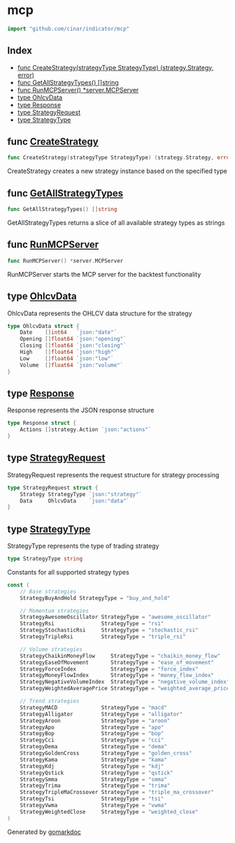 <!-- Code generated by gomarkdoc. DO NOT EDIT -->

# mcp

```go
import "github.com/cinar/indicator/mcp"
```

## Index

- [func CreateStrategy\(strategyType StrategyType\) \(strategy.Strategy, error\)](<#CreateStrategy>)
- [func GetAllStrategyTypes\(\) \[\]string](<#GetAllStrategyTypes>)
- [func RunMCPServer\(\) \*server.MCPServer](<#RunMCPServer>)
- [type OhlcvData](<#OhlcvData>)
- [type Response](<#Response>)
- [type StrategyRequest](<#StrategyRequest>)
- [type StrategyType](<#StrategyType>)


<a name="CreateStrategy"></a>
## func [CreateStrategy](<https://github.com/cinar/indicator/blob/master/mcp/strategy_factory.go#L55>)

```go
func CreateStrategy(strategyType StrategyType) (strategy.Strategy, error)
```

CreateStrategy creates a new strategy instance based on the specified type

<a name="GetAllStrategyTypes"></a>
## func [GetAllStrategyTypes](<https://github.com/cinar/indicator/blob/master/mcp/mcp_server.go#L115>)

```go
func GetAllStrategyTypes() []string
```

GetAllStrategyTypes returns a slice of all available strategy types as strings

<a name="RunMCPServer"></a>
## func [RunMCPServer](<https://github.com/cinar/indicator/blob/master/mcp/mcp_server.go#L14>)

```go
func RunMCPServer() *server.MCPServer
```

RunMCPServer starts the MCP server for the backtest functionality

<a name="OhlcvData"></a>
## type [OhlcvData](<https://github.com/cinar/indicator/blob/master/mcp/strategy.go#L20-L27>)

OhlcvData represents the OHLCV data structure for the strategy

```go
type OhlcvData struct {
    Date    []int64   `json:"date"`
    Opening []float64 `json:"opening"`
    Closing []float64 `json:"closing"`
    High    []float64 `json:"high"`
    Low     []float64 `json:"low"`
    Volume  []float64 `json:"volume"`
}
```

<a name="Response"></a>
## type [Response](<https://github.com/cinar/indicator/blob/master/mcp/strategy.go#L30-L32>)

Response represents the JSON response structure

```go
type Response struct {
    Actions []strategy.Action `json:"actions"`
}
```

<a name="StrategyRequest"></a>
## type [StrategyRequest](<https://github.com/cinar/indicator/blob/master/mcp/strategy.go#L14-L17>)

StrategyRequest represents the request structure for strategy processing

```go
type StrategyRequest struct {
    Strategy StrategyType `json:"strategy"`
    Data     OhlcvData    `json:"data"`
}
```

<a name="StrategyType"></a>
## type [StrategyType](<https://github.com/cinar/indicator/blob/master/mcp/strategy_factory.go#L13>)

StrategyType represents the type of trading strategy

```go
type StrategyType string
```

<a name="StrategyBuyAndHold"></a>Constants for all supported strategy types

```go
const (
    // Base strategies
    StrategyBuyAndHold StrategyType = "buy_and_hold"

    // Momentum strategies
    StrategyAwesomeOscillator StrategyType = "awesome_oscillator"
    StrategyRsi               StrategyType = "rsi"
    StrategyStochasticRsi     StrategyType = "stochastic_rsi"
    StrategyTripleRsi         StrategyType = "triple_rsi"

    // Volume strategies
    StrategyChaikinMoneyFlow     StrategyType = "chaikin_money_flow"
    StrategyEaseOfMovement       StrategyType = "ease_of_movement"
    StrategyForceIndex           StrategyType = "force_index"
    StrategyMoneyFlowIndex       StrategyType = "money_flow_index"
    StrategyNegativeVolumeIndex  StrategyType = "negative_volume_index"
    StrategyWeightedAveragePrice StrategyType = "weighted_average_price"

    // Trend strategies
    StrategyMACD              StrategyType = "macd"
    StrategyAlligator         StrategyType = "alligator"
    StrategyAroon             StrategyType = "aroon"
    StrategyApo               StrategyType = "apo"
    StrategyBop               StrategyType = "bop"
    StrategyCci               StrategyType = "cci"
    StrategyDema              StrategyType = "dema"
    StrategyGoldenCross       StrategyType = "golden_cross"
    StrategyKama              StrategyType = "kama"
    StrategyKdj               StrategyType = "kdj"
    StrategyQstick            StrategyType = "qstick"
    StrategySmma              StrategyType = "smma"
    StrategyTrima             StrategyType = "trima"
    StrategyTripleMaCrossover StrategyType = "triple_ma_crossover"
    StrategyTsi               StrategyType = "tsi"
    StrategyVwma              StrategyType = "vwma"
    StrategyWeightedClose     StrategyType = "weighted_close"
)
```

Generated by [gomarkdoc](<https://github.com/princjef/gomarkdoc>)
